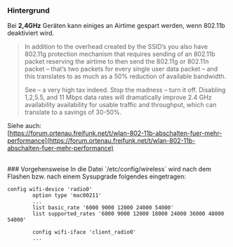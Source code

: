 ### Hintergrund

Bei **2,4GHz** Geräten kann einiges an Airtime gespart werden, wenn 802.11b deaktiviert wird.
  
> In addition to the overhead created by the SSID’s you also have 
> 802.11g protection mechanism that requires sending of an 802.11b packet 
> reserving the airtime to then send the 802.11g or 802.11n packet – 
> that’s two packets for every single user data packet – and this 
> translates to as much as a 50% reduction of available bandwidth.
>    
> See – a very high tax indeed. Stop the madness – turn it off.
> Disabling 1,2,5.5, and 11 Mbps data rates will dramatically improve 2.4 
> GHz availability availability for usable traffic and throughput, which 
> can translate to a savings of 30-50%.    
   
Siehe auch:   
[https://forum.ortenau.freifunk.net/t/wlan-802-11b-abschalten-fuer-mehr-performance](https://forum.ortenau.freifunk.net/t/wlan-802-11b-abschalten-fuer-mehr-performance)

<br>
### Vorgehensweise
In die Datei `/etc/config/wireless` wird nach dem Flashen bzw. nach einem Sysupgrade folgendes eingetragen:

```
config wifi-device 'radio0'
		option type 'mac80211'
		...
		list basic_rate '6000 9000 12000 24000 54000'
		list supported_rates '6000 9000 12000 18000 24000 36000 48000 54000'

		config wifi-iface 'client_radio0'
		...        
```
